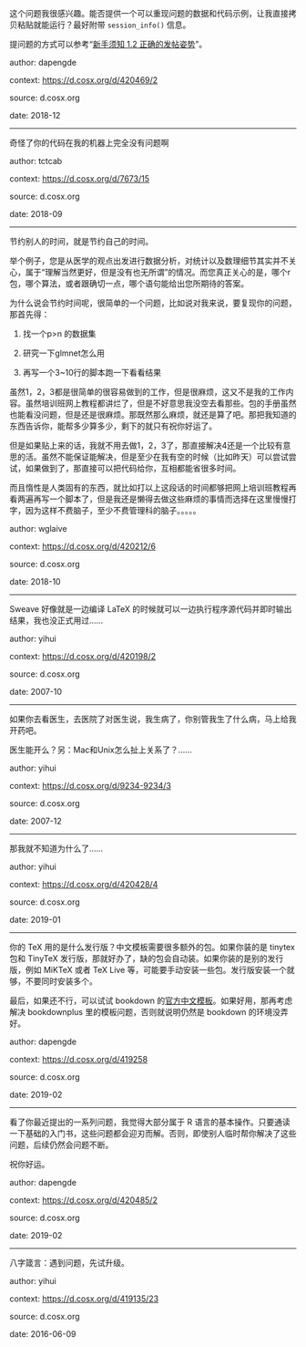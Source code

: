 这个问题我很感兴趣。能否提供一个可以重现问题的数据和代码示例，让我直接拷贝粘贴就能运行？最好附带 `session_info()` 信息。

提问题的方式可以参考“[新手须知 1.2 正确的发帖姿势](https://d.cosx.org/d/1553)”。

author: dapengde

context: <https://d.cosx.org/d/420469/2>

source: d.cosx.org

date: 2018-12

---

奇怪了你的代码在我的机器上完全没有问题啊

author: tctcab

context: <https://d.cosx.org/d/7673/15>

source: d.cosx.org

date: 2018-09

---

节约别人的时间，就是节约自己的时间。

举个例子，您是从医学的观点出发进行数据分析，对统计以及数理细节其实并不关心，属于“理解当然更好，但是没有也无所谓”的情况。而您真正关心的是，哪个r包，哪个算法，或者跟确切一点，哪个语句能给出您所期待的答案。



为什么说会节约时间呢，很简单的一个问题，比如说对我来说，要复现你的问题，那首先得：



1. 找一个p>n 的数据集

2. 研究一下glmnet怎么用

3. 再写一个3~10行的脚本跑一下看看结果




虽然1，2，3都是很简单的很容易做到的工作，但是很麻烦，这又不是我的工作内容。虽然培训班网上教程都讲烂了，但是不好意思我没空去看那些。包的手册虽然也能看没问题，但是还是很麻烦。那既然那么麻烦，就还是算了吧。那把我知道的东西告诉你，能帮多少算多少，剩下的就只有祝你好运了。

但是如果贴上来的话，我就不用去做1，2，3了，那直接解决4还是一个比较有意思的活。虽然不能保证能解决，但是至少在我有空的时候（比如昨天）可以尝试尝试，如果做到了，那直接可以把代码给你，互相都能省很多时间。

而且惰性是人类固有的东西，就比如打以上这段话的时间都够把网上培训班教程再看两遍再写一个脚本了，但是我还是懒得去做这些麻烦的事情而选择在这里慢慢打字，因为这样不费脑子，至少不费管理科的脑子。。。。。

author: wglaive

context: <https://d.cosx.org/d/420212/6>

source: d.cosx.org

date: 2018-10

---

Sweave 好像就是一边编译 LaTeX 的时候就可以一边执行程序源代码并即时输出结果，我也没正式用过……

author: yihui

context: <https://d.cosx.org/d/420198/2>

source: d.cosx.org

date: 2007-10

---

如果你去看医生，去医院了对医生说，我生病了，你别管我生了什么病，马上给我开药吧。

医生能开么？另：Mac和Unix怎么扯上关系了？……

author: yihui

context: <https://d.cosx.org/d/9234-9234/3>

source: d.cosx.org

date: 2007-12

---

那我就不知道为什么了……

author: yihui

context: <https://d.cosx.org/d/420428/4>

source: d.cosx.org

date: 2019-01

---

你的 TeX 用的是什么发行版？中文模板需要很多额外的包。如果你装的是 tinytex 包和 TinyTeX 发行版，那就好办了，缺的包会自动装。如果你装的是别的发行版，例如 MiKTeX 或者 TeX Live 等，可能要手动安装一些包。发行版安装一个就够，不要同时安装多个。

最后，如果还不行，可以试试 bookdown 的[官方中文模板](https://github.com/yihui/bookdown-chinese)。如果好用，那再考虑解决 bookdownplus 里的模板问题，否则就说明仍然是 bookdown 的环境没弄好。

author: dapengde

context: <https://d.cosx.org/d/419258>

source: d.cosx.org

date: 2019-02

---

看了你最近提出的一系列问题，我觉得大部分属于 R 语言的基本操作。只要通读一下基础的入门书，这些问题都会迎刃而解。否则，即使别人临时帮你解决了这些问题，后续仍然会问题不断。

祝你好运。

author: dapengde

context: <https://d.cosx.org/d/420485/2>

source: d.cosx.org

date: 2019-02

---

八字箴言：遇到问题，先试升级。

author: yihui

context: https://d.cosx.org/d/419135/23

source: d.cosx.org

date: 2016-06-09
